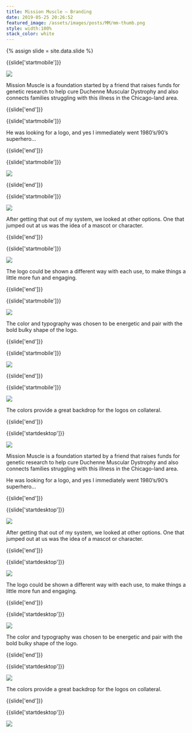 ```yaml
---
title: Mission Muscle — Branding
date: 2019-05-25 20:26:52
featured_image: /assets/images/posts/MM/mm-thumb.png
style: width:100%
stack_color: white
---
```

{% assign slide = site.data.slide %}


{{slide['startmobile']}}

<div><img class='full-height' src='{{ site.url }}/assets/images/posts/MM/mm-1-mobile.png' srcset='{{ site.url }}/assets/images/posts/MM/mm-1-mobile.png 375w, {{ site.url }}/assets/images/posts/MM/mm-1-mobile@2x.png 750w, {{ site.url }}/assets/images/posts/MM/mm-1-mobile@3x.png 1125w'></div>

<p class='bg'>Mission Muscle is a foundation started by a friend that raises funds for genetic research to help cure Duchenne Muscular Dystrophy and also connects families struggling with this illness in the Chicago-land area.</p>


{{slide['end']}}


{{slide['startmobile']}}

He was looking for a logo, and yes I immediately went 1980’s/90’s superhero…

{{slide['end']}}



{{slide['startmobile']}}

<div><img class='full-height' src='{{ site.url }}/assets/images/posts/MM/mm-2-mobile.png' srcset='{{ site.url }}/assets/images/posts/MM/mm-2-mobile.png 375w, {{ site.url }}/assets/images/posts/MM/mm-2-mobile@2x.png 750w, {{ site.url }}/assets/images/posts/MM/mm-2-mobile@3x.png 1125w'></div>

{{slide['end']}}



{{slide['startmobile']}}

<div><img class='full-height' src='{{ site.url }}/assets/images/posts/MM/mm-3-mobile.png' srcset='{{ site.url }}/assets/images/posts/MM/mm-3-mobile.png 375w, {{ site.url }}/assets/images/posts/MM/mm-3-mobile@2x.png 750w, {{ site.url }}/assets/images/posts/MM/mm-3-mobile@3x.png 1125w'></div>

<p class='bg-dark'>After getting that out of my system,  we looked at other options. One that jumped out at us was the idea of a mascot or character.</p>
{{slide['end']}}


{{slide['startmobile']}}

<div><img class='full-height' src='{{ site.url }}/assets/images/posts/MM/mm-4-mobile.png' srcset='{{ site.url }}/assets/images/posts/MM/mm-4-mobile.png 375w, {{ site.url }}/assets/images/posts/MM/mm-4-mobile@2x.png 750w, {{ site.url }}/assets/images/posts/MM/mm-4-mobile@3x.png 1125w'></div>

<p class='bg-dark'>The logo could be shown a different way with each use, to make things a little more fun and engaging.</p>

{{slide['end']}}


{{slide['startmobile']}}

<div><img class='full-height' src='{{ site.url }}/assets/images/posts/MM/mm-5-mobile.png' srcset='{{ site.url }}/assets/images/posts/MM/mm-5-mobile.png 375w, {{ site.url }}/assets/images/posts/MM/mm-5-mobile@2x.png 750w, {{ site.url }}/assets/images/posts/MM/mm-5-mobile@3x.png 1125w'></div>

<p class='bg-dark'>The color and typography was chosen to be energetic and pair with the bold bulky shape of the logo.</p>

{{slide['end']}}



{{slide['startmobile']}}

<div><img class='full-height' src='{{ site.url }}/assets/images/posts/MM/mm-6-mobile.png' srcset='{{ site.url }}/assets/images/posts/MM/mm-6-mobile.png 375w, {{ site.url }}/assets/images/posts/MM/mm-6-mobile@2x.png 750w, {{ site.url }}/assets/images/posts/MM/mm-6-mobile@3x.png 1125w'></div>

{{slide['end']}}



{{slide['startmobile']}}

<div><img class='full-height' src='{{ site.url }}/assets/images/posts/MM/mm-7-mobile.png' srcset='{{ site.url }}/assets/images/posts/MM/mm-7-mobile.png 375w, {{ site.url }}/assets/images/posts/MM/mm-7-mobile@2x.png 750w, {{ site.url }}/assets/images/posts/MM/mm-7-mobile@3x.png 1125w'></div>

<p class='bg-dark'>The colors provide a great backdrop for the logos on collateral.</p>

{{slide['end']}}





{{slide['startdesktop']}}

<div><img class='full-width' src='{{ site.url }}/assets/images/posts/MM/mm-1@2x.png' srcset='{{ site.url }}/assets/images/posts/MM/mm-1.png 1024w, {{ site.url }}/assets/images/posts/MM/mm-1@2x.png 2048w, {{ site.url }}/assets/images/posts/MM/mm-1@3x.png 3072w'></div>

Mission Muscle is a foundation started by a friend that raises funds for genetic research to help cure Duchenne Muscular Dystrophy and also connects families struggling with this illness in the Chicago-land area.

He was looking for a logo, and yes I immediately went 1980’s/90’s superhero...

{{slide['end']}}



{{slide['startdesktop']}}

<div><img src='{{ site.url }}/assets/images/posts/MM/mm-2@2x.png' srcset='{{ site.url }}/assets/images/posts/MM/mm-2.png 794w, {{ site.url }}/assets/images/posts/MM/mm-2@2x.png 1588w, {{ site.url }}/assets/images/posts/MM/mm-2@3x.png 2382w'></div>

After getting that out of my system,  we looked at other options. One that jumped out at us was the idea of a mascot or character.

{{slide['end']}}



{{slide['startdesktop']}}

<div><img src='{{ site.url }}/assets/images/posts/MM/mm-3@2x.png' srcset='{{ site.url }}/assets/images/posts/MM/mm-3.png 794w, {{ site.url }}/assets/images/posts/MM/mm-3@2x.png 1588w, {{ site.url }}/assets/images/posts/MM/mm-3@3x.png 2382w'></div>

The logo could be shown a different way with each use, to make things a little more fun and engaging.

{{slide['end']}}



{{slide['startdesktop']}}

<div><img src='{{ site.url }}/assets/images/posts/MM/mm-4@2x.png' srcset='{{ site.url }}/assets/images/posts/MM/mm-4.png 794w, {{ site.url }}/assets/images/posts/MM/mm-4@2x.png 1588w, {{ site.url }}/assets/images/posts/MM/mm-4@3x.png 2382w'></div>

The color and typography was chosen to be energetic and pair with the bold bulky shape of the logo.

{{slide['end']}}




{{slide['startdesktop']}}

<div><img src='{{ site.url }}/assets/images/posts/MM/mm-5@2x.png' srcset='{{ site.url }}/assets/images/posts/MM/mm-5.png 794w, {{ site.url }}/assets/images/posts/MM/mm-5@2x.png 1588w, {{ site.url }}/assets/images/posts/MM/mm-5@3x.png 2382w'></div>

The colors provide a great backdrop for the logos on collateral.

{{slide['end']}}



{{slide['startdesktop']}}

<div class='row'>

<div><img src='{{ site.url }}/assets/images/posts/MM/mm-6@2x.png' srcset='{{ site.url }}/assets/images/posts/MM/mm-6.png 314w, {{ site.url }}/assets/images/posts/MM/mm-6@2x.png 628w, {{ site.url }}/assets/images/posts/MM/mm-6@3x.png 942w'></div><!--

--><div><img src='{{ site.url }}/assets/images/posts/MM/mm-7@2x.png' srcset='{{ site.url }}/assets/images/posts/MM/mm-7.png 474w, {{ site.url }}/assets/images/posts/MM/mm-7@2x.png 948w, {{ site.url }}/assets/images/posts/MM/mm-7@3x.png 1422w'></div>

</div>


{{slide['end']}}

